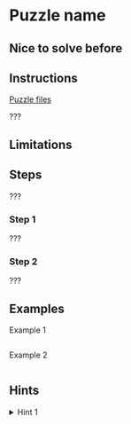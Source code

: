 # Puzzle name

## Nice to solve before

## Instructions

[Puzzle files](.)

???

## Limitations

## Steps
???

### Step 1
???

### Step 2
???

## Examples

Example 1

```

```

Example 2

```

```

## Hints

<details>
<summary>Hint 1</summary>
???
</details>
